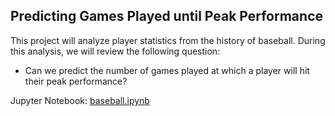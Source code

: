 ## Predicting Games Played until Peak Performance

This project will analyze player statistics from the history of baseball.  During this analysis, we will review the following question:
 - Can we predict the number of games played at which a player will hit their peak performance?

Jupyter Notebook: [baseball.ipynb](https://github.com/carl-schick-ds/baseball/blob/main/baseball.ipynb)